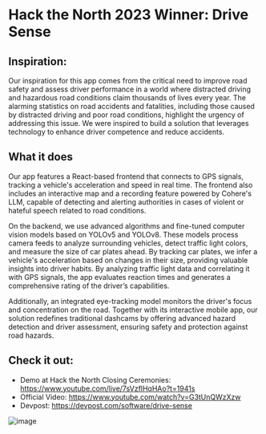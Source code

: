 # Hack the North 2023 Winner: Drive Sense

## Inspiration:
Our inspiration for this app comes from the critical need to improve road safety and assess driver performance in a world where distracted driving and hazardous road conditions claim thousands of lives every year. The alarming statistics on road accidents and fatalities, including those caused by distracted driving and poor road conditions, highlight the urgency of addressing this issue. We were inspired to build a solution that leverages technology to enhance driver competence and reduce accidents.

## What it does
Our app features a React-based frontend that connects to GPS signals, tracking a vehicle's acceleration and speed in real time. The frontend also includes an interactive map and a recording feature powered by Cohere's LLM, capable of detecting and alerting authorities in cases of violent or hateful speech related to road conditions.

On the backend, we use advanced algorithms and fine-tuned computer vision models based on YOLOv5 and YOLOv8. These models process camera feeds to analyze surrounding vehicles, detect traffic light colors, and measure the size of car plates ahead. By tracking car plates, we infer a vehicle's acceleration based on changes in their size, providing valuable insights into driver habits. By analyzing traffic light data and correlating it with GPS signals, the app evaluates reaction times and generates a comprehensive rating of the driver’s capabilities.

Additionally, an integrated eye-tracking model monitors the driver's focus and concentration on the road. Together with its interactive mobile app, our solution redefines traditional dashcams by offering advanced hazard detection and driver assessment, ensuring safety and protection against road hazards.

## Check it out:
* Demo at Hack the North Closing Ceremonies: https://www.youtube.com/live/7sVzflHqHAo?t=1941s
* Official Video: https://www.youtube.com/watch?v=G3tUnQWzXzw
* Devpost: https://devpost.com/software/drive-sense

![image](https://github.com/user-attachments/assets/f7b50e39-8187-4a2a-9c73-14afefb4776d)
